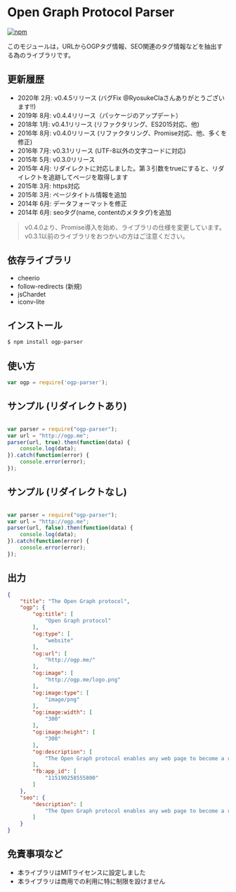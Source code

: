 # Open Graph Protocol Parser

[![npm][npm]][npm-url]

このモジュールは，URLからOGPタグ情報、SEO関連のタグ情報などを抽出する為のライブラリです。

## 更新履歴

* 2020年 2月: v0.4.5リリース (バグFix @RyosukeClaさんありがとうございます!!)
* 2019年 8月: v0.4.4リリース（パッケージのアップデート）
* 2018年 1月: v0.4.1リリース (リファクタリング、ES2015対応、他)
* 2016年 8月: v0.4.0リリース (リファクタリング、Promise対応、他、多くを修正)
* 2016年 7月: v0.3.1リリース (UTF-8以外の文字コードに対応)
* 2015年 5月: v0.3.0リリース
* 2015年 4月: リダイレクトに対応しました。第３引数をtrueにすると、リダイレクトを追跡してページを取得します
* 2015年 3月: https対応
* 2015年 3月: ページタイトル情報を追加
* 2014年 6月: データフォーマットを修正
* 2014年 6月: seoタグ(name, contentのメタタグ)を追加


> v0.4.0より、Promise導入を始め、ライブラリの仕様を変更しています。
> v0.3.1以前のライブラリをおつかいの方はご注意ください。

## 依存ライブラリ

* cheerio
* follow-redirects (新規)
* jsChardet
* iconv-lite

## インストール

```bash
$ npm install ogp-parser
```

## 使い方

```javascript
var ogp = require('ogp-parser');
```

## サンプル (リダイレクトあり)

```javascript

var parser = require("ogp-parser");
var url = "http://ogp.me";
parser(url, true).then(function(data) {
	console.log(data);
}).catch(function(error) {
	console.error(error);
});

```

## サンプル (リダイレクトなし)

```javascript

var parser = require("ogp-parser");
var url = "http://ogp.me";
parser(url, false).then(function(data) {
	console.log(data);
}).catch(function(error) {
	console.error(error);
});

```

## 出力

```json
{
    "title": "The Open Graph protocol",
    "ogp": {
        "og:title": [
            "Open Graph protocol"
        ],
        "og:type": [
            "website"
        ],
        "og:url": [
            "http://ogp.me/"
        ],
        "og:image": [
            "http://ogp.me/logo.png"
        ],
        "og:image:type": [
            "image/png"
        ],
        "og:image:width": [
            "300"
        ],
        "og:image:height": [
            "300"
        ],
        "og:description": [
            "The Open Graph protocol enables any web page to become a rich object in a social graph."
        ],
        "fb:app_id": [
            "115190258555800"
        ]
    },
    "seo": {
        "description": [
            "The Open Graph protocol enables any web page to become a rich object in a social graph."
        ]
    }
}

```

## 免責事項など

* 本ライブラリはMITライセンスに設定しました
* 本ライブラリは商用での利用に特に制限を設けません

[npm]: https://img.shields.io/npm/v/ogp-parser
[npm-url]: https://www.npmjs.com/package/ogp-parser
